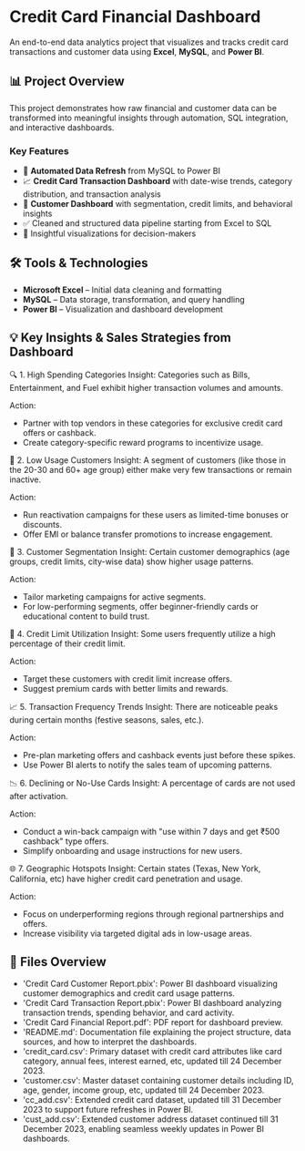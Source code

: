 # Credit Card Financial Dashboard

An end-to-end data analytics project that visualizes and tracks credit card transactions and customer data using **Excel**, **MySQL**, and **Power BI**.

## 📊 Project Overview

This project demonstrates how raw financial and customer data can be transformed into meaningful insights through automation, SQL integration, and interactive dashboards.

### Key Features

- 🔄 **Automated Data Refresh** from MySQL to Power BI
- 📈 **Credit Card Transaction Dashboard** with date-wise trends, category distribution, and transaction analysis
- 👥 **Customer Dashboard** with segmentation, credit limits, and behavioral insights
- ✅ Cleaned and structured data pipeline starting from Excel to SQL
- 🧠 Insightful visualizations for decision-makers

## 🛠 Tools & Technologies

- **Microsoft Excel** – Initial data cleaning and formatting
- **MySQL** – Data storage, transformation, and query handling
- **Power BI** – Visualization and dashboard development

## 💡 Key Insights & Sales Strategies from Dashboard
🔍 1. High Spending Categories
Insight: Categories such as Bills, Entertainment, and Fuel exhibit higher transaction volumes and amounts.

Action:
- Partner with top vendors in these categories for exclusive credit card offers or cashback.
- Create category-specific reward programs to incentivize usage.

📍 2. Low Usage Customers
Insight: A segment of customers (like those in the 20-30 and 60+ age group) either make very few transactions or remain inactive.

Action:
- Run reactivation campaigns for these users as limited-time bonuses or discounts.
- Offer EMI or balance transfer promotions to increase engagement.

👥 3. Customer Segmentation
Insight: Certain customer demographics (age groups, credit limits, city-wise data) show higher usage patterns.

Action:
- Tailor marketing campaigns for active segments.
- For low-performing segments, offer beginner-friendly cards or educational content to build trust.

🧾 4. Credit Limit Utilization
Insight: Some users frequently utilize a high percentage of their credit limit.

Action:
- Target these customers with credit limit increase offers.
- Suggest premium cards with better limits and rewards.

📈 5. Transaction Frequency Trends
Insight: There are noticeable peaks during certain months (festive seasons, sales, etc.).

Action:
- Pre-plan marketing offers and cashback events just before these spikes.
- Use Power BI alerts to notify the sales team of upcoming patterns.

📉 6. Declining or No-Use Cards
Insight: A percentage of cards are not used after activation.

Action:
- Conduct a win-back campaign with "use within 7 days and get ₹500 cashback" type offers.
- Simplify onboarding and usage instructions for new users.

🌐 7. Geographic Hotspots
Insight: Certain states (Texas, New York, California, etc) have higher credit card penetration and usage.

Action:
- Focus on underperforming regions through regional partnerships and offers.
- Increase visibility via targeted digital ads in low-usage areas.

## 📂 Files Overview
- 'Credit Card Customer Report.pbix': Power BI dashboard visualizing customer demographics and credit card usage patterns.
- 'Credit Card Transaction Report.pbix': Power BI dashboard analyzing transaction trends, spending behavior, and card activity.
- 'Credit Card Financial Report.pdf': PDF report for dashboard preview.
- 'README.md': Documentation file explaining the project structure, data sources, and how to interpret the dashboards.
- 'credit_card.csv': Primary dataset with credit card attributes like card category, annual fees, interest earned, etc, updated till 24 December 2023.
- 'customer.csv': Master dataset containing customer details including ID, age, gender, income group, etc, updated till 24 December 2023.
- 'cc_add.csv': Extended credit card dataset, updated till 31 December 2023 to support future refreshes in Power BI.
- 'cust_add.csv': Extended customer address dataset continued till 31 December 2023, enabling seamless weekly updates in Power BI dashboards.
